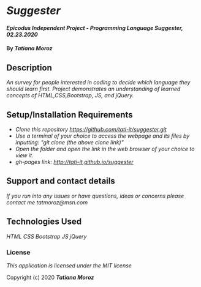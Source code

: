 # _Suggester_

#### _Epicodus Independent Project - Programming Language Suggester, 02.23.2020_

#### By _**Tatiana Moroz**_

## Description

_An survey for people interested in coding to decide which language they should learn first.  Project demonstrates an understanding of learned concepts of HTML,CSS,Bootstrap, JS, and jQuery._

## Setup/Installation Requirements

* _Clone this repository https://github.com/tati-it/suggester.git_
* _Use a terminal of your choice to access the webpage and its files by inputting: "git clone (the above clone link)"_
* _Open the folder and open the link in the web browser of your choice to view it._
* _gh-pages link: http://tati-it.github.io/suggester_



## Support and contact details

_If you run into any issues or have questions, ideas or concerns please contact me tatmoroz@msn.com_

## Technologies Used

_HTML_
_CSS_
_Bootstrap_
_JS_
_jQuery_

### License

*This application is licensed under the MIT license*

Copyright (c) 2020 **_Tatiana Moroz_**

